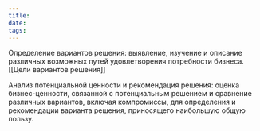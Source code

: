 ```yaml
---
title: 
date: 
tags:
---
```


Определение вариантов решения: выявление, изучение и описание различных возможных путей удовлетворения потребности бизнеса. [[Цели вариантов решения]]

Анализ потенциальной ценности и рекомендация решения: оценка бизнес-ценности, связанной с потенциальным решением и сравнение различных вариантов, включая компромиссы, для определения и рекомендации варианта решения, приносящего наибольшую общую пользу.
